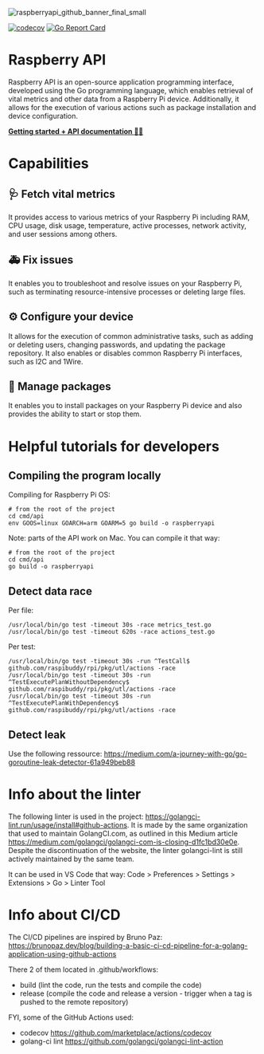 ![raspberryapi_github_banner_final_small](https://user-images.githubusercontent.com/98493964/215260649-002553d8-8c77-40ef-a31a-c3c3a00392d7.jpg)

[![codecov](https://codecov.io/gh/layerzzzio/raspberryapi/branch/main/graph/badge.svg?token=IKY9WGCDIY)](https://codecov.io/gh/layerzzzio/raspberryapi)
[![Go Report Card](https://goreportcard.com/badge/github.com/raspibuddy/rpi)](https://goreportcard.com/report/github.com/raspibuddy/rpi)

# Raspberry API

Raspberry API is an open-source application programming interface, developed using the Go programming language, which enables retrieval of vital metrics and other data from a Raspberry Pi device. Additionally, it allows for the execution of various actions such as package installation and device configuration.

<a style="font-weight: bold; " href="https://raspberryapi.com/docs/getting-started.html">Getting started + API documentation 👩‍💻</a>

# Capabilities

## 🩺 Fetch vital metrics

It provides access to various metrics of your Raspberry Pi including RAM, CPU usage, disk usage, temperature, active processes, network activity, and user sessions among others.

## 🚑 Fix issues

It enables you to troubleshoot and resolve issues on your Raspberry Pi, such as terminating resource-intensive processes or deleting large files.

## ⚙️ Configure your device

It allows for the execution of common administrative tasks, such as adding or deleting users, changing passwords, and updating the package repository. It also enables or disables common Raspberry Pi interfaces, such as I2C and 1Wire.

## 📱 Manage packages

It enables you to install packages on your Raspberry Pi device and also provides the ability to start or stop them.

# Helpful tutorials for developers

## Compiling the program locally

Compiling for Raspberry Pi OS:
```
# from the root of the project
cd cmd/api
env GOOS=linux GOARCH=arm GOARM=5 go build -o raspberryapi
```

Note: parts of the API work on Mac. You can compile it that way:
```
# from the root of the project
cd cmd/api
go build -o raspberryapi
```

## Detect data race

Per file:
```
/usr/local/bin/go test -timeout 30s -race metrics_test.go
/usr/local/bin/go test -timeout 620s -race actions_test.go
```

Per test:
```
/usr/local/bin/go test -timeout 30s -run ^TestCall$ github.com/raspibuddy/rpi/pkg/utl/actions -race
/usr/local/bin/go test -timeout 30s -run ^TestExecutePlanWithoutDependency$ github.com/raspibuddy/rpi/pkg/utl/actions -race
/usr/local/bin/go test -timeout 30s -run ^TestExecutePlanWithDependency$ github.com/raspibuddy/rpi/pkg/utl/actions -race
```

## Detect leak

Use the following ressource: https://medium.com/a-journey-with-go/go-goroutine-leak-detector-61a949beb88

# Info about the linter

The following linter is used in the project: https://golangci-lint.run/usage/install#github-actions. It is made by the same organization that used to maintain GolangCI.com, as outlined in this Medium article https://medium.com/golangci/golangci-com-is-closing-d1fc1bd30e0e. Despite the discontinuation of the website, the linter golangci-lint is still actively maintained by the same team.

It can be used in VS Code that way:
Code > Preferences > Settings > Extensions > Go > Linter Tool

# Info about CI/CD

The CI/CD pipelines are inspired by Bruno Paz:
https://brunopaz.dev/blog/building-a-basic-ci-cd-pipeline-for-a-golang-application-using-github-actions

There 2 of them located in .github/workflows: 
- build (lint the code, run the tests and compile the code)
- release (compile the code and release a version - trigger when a tag is pushed to the remote repository)

FYI, some of the GitHub Actions used:
- codecov https://github.com/marketplace/actions/codecov
- golang-ci lint https://github.com/golangci/golangci-lint-action
